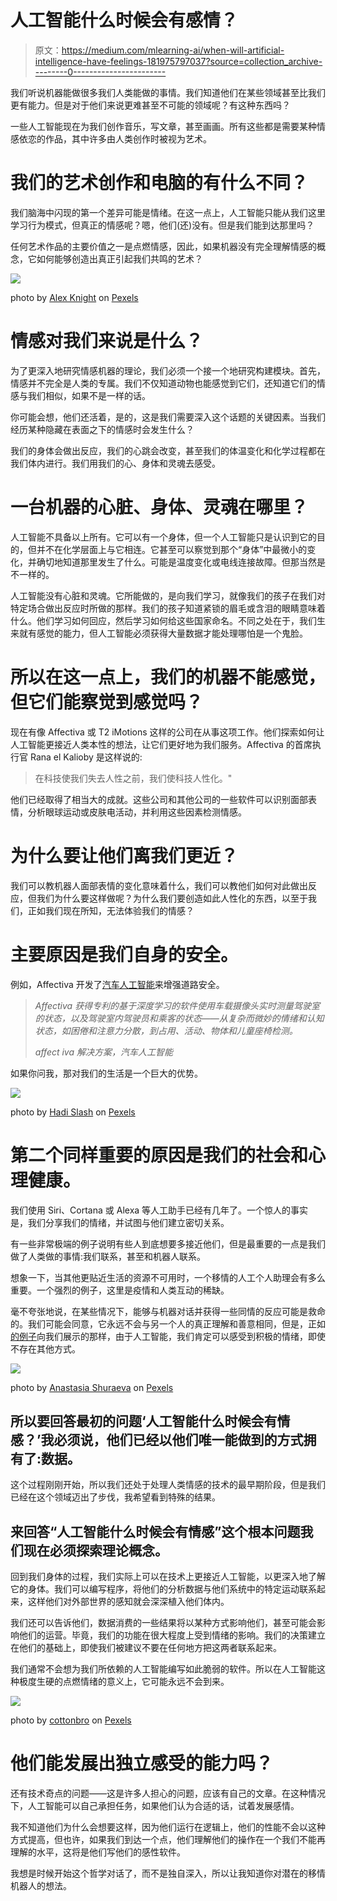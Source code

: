 # 人工智能什么时候会有感情？

> 原文：<https://medium.com/mlearning-ai/when-will-artificial-intelligence-have-feelings-181975797037?source=collection_archive---------0----------------------->

我们听说机器能做很多我们人类能做的事情。我们知道他们在某些领域甚至比我们更有能力。但是对于他们来说更难甚至不可能的领域呢？有这种东西吗？

一些人工智能现在为我们创作音乐，写文章，甚至画画。所有这些都是需要某种情感依恋的作品，其中许多由人类创作时被视为艺术。

# 我们的艺术创作和电脑的有什么不同？

我们脑海中闪现的第一个差异可能是情绪。在这一点上，人工智能只能从我们这里学习行为模式，但真正的情感呢？嗯，他们(还)没有。但是我们能到达那里吗？

任何艺术作品的主要价值之一是点燃情感，因此，如果机器没有完全理解情感的概念，它如何能够创造出真正引起我们共鸣的艺术？

![](img/d9349a8f530f1279fa3afd4f80a4767a.png)

photo by [Alex Knight](https://www.pexels.com/@agk42) on [Pexels](https://www.pexels.com/)

# 情感对我们来说是什么？

为了更深入地研究情感机器的理论，我们必须一个接一个地研究构建模块。首先，情感并不完全是人类的专属。我们不仅知道动物也能感觉到它们，还知道它们的情感与我们相似，如果不是一样的话。

你可能会想，他们还活着，是的，这是我们需要深入这个话题的关键因素。当我们经历某种隐藏在表面之下的情感时会发生什么？

我们的身体会做出反应，我们的心跳会改变，甚至我们的体温变化和化学过程都在我们体内进行。我们用我们的心、身体和灵魂去感受。

# 一台机器的心脏、身体、灵魂在哪里？

人工智能不具备以上所有。它可以有一个身体，但一个人工智能只是认识到它的目的，但并不在化学层面上与它相连。它甚至可以察觉到那个“身体”中最微小的变化，并确切地知道那里发生了什么。可能是温度变化或电线连接故障。但那当然是不一样的。

人工智能没有心脏和灵魂。它所能做的，是向我们学习，就像我们的孩子在我们对特定场合做出反应时所做的那样。我们的孩子知道紧锁的眉毛或含泪的眼睛意味着什么。他们学习如何回应，然后学习如何给这些国家命名。不同之处在于，我们生来就有感觉的能力，但人工智能必须获得大量数据才能处理哪怕是一个鬼脸。

# 所以在这一点上，我们的机器不能感觉，但它们能察觉到感觉吗？

现在有像 Affectiva 或 T2 iMotions 这样的公司在从事这项工作。他们探索如何让人工智能更接近人类本性的想法，让它们更好地为我们服务。Affectiva 的首席执行官 Rana el Kalioby 是这样说的:

> 在科技使我们失去人性之前，我们使科技人性化。"

他们已经取得了相当大的成就。这些公司和其他公司的一些软件可以识别面部表情，分析眼球运动或皮肤电活动，并利用这些因素检测情感。

# 为什么要让他们离我们更近？

我们可以教机器人面部表情的变化意味着什么，我们可以教他们如何对此做出反应，但我们为什么要这样做呢？为什么我们要创造如此人性化的东西，以至于我们，正如我们现在所知，无法体验我们的情感？

# 主要原因是我们自身的安全。

例如，Affectiva 开发了[汽车人工智能](https://go.affectiva.com/auto)来增强道路安全。

> *Affectiva 获得专利的基于深度学习的软件使用车载摄像头实时测量驾驶室的状态，以及驾驶室内驾驶员和乘客的状态——从复杂而微妙的情绪和认知状态，如困倦和注意力分散，到占用、活动、物体和儿童座椅检测。*
> 
> *affect iva 解决方案，汽车人工智能*

如果你问我，那对我们的生活是一个巨大的优势。

![](img/fab3deed857f43bd75246f3fc3cd5332.png)

photo by [Hadi Slash](https://www.pexels.com/@hadislash) on [Pexels](https://www.pexels.com/)

# 第二个同样重要的原因是我们的社会和心理健康。

我们使用 Siri、Cortana 或 Alexa 等人工助手已经有几年了。一个惊人的事实是，我们分享我们的情绪，并试图与他们建立密切关系。

有一些非常极端的例子说明有些人到底想要多接近他们，但是最重要的一点是我们做了人类做的事情:我们联系，甚至和机器人联系。

想象一下，当其他更贴近生活的资源不可用时，一个移情的人工个人助理会有多么重要。一个强烈的例子，这里是疫情和人类互动的稀缺。

毫不夸张地说，在某些情况下，能够与机器对话并获得一些同情的反应可能是救命的。我们可能会同意，它永远不会与另一个人的真正理解和善意相同，但是，正如[的例子](https://www.vice.com/en/article/5geqm5/people-are-forming-very-real-emotional-connections-with-siri)向我们展示的那样，由于人工智能，我们肯定可以感受到积极的情绪，即使不存在其他方式。

![](img/6b3db9fb27f896b02b16241c885b78d4.png)

photo by [Anastasia Shuraeva](https://www.pexels.com/@anastasia-shuraeva) on [Pexels](https://www.pexels.com/)

## 所以要回答最初的问题‘人工智能什么时候会有情感？’我必须说，他们已经以他们唯一能做到的方式拥有了:数据。

这个过程刚刚开始，所以我们还处于处理人类情感的技术的最早期阶段，但是我们已经在这个领域迈出了步伐，我希望看到特殊的结果。

## 来回答“人工智能什么时候会有情感”这个根本问题我们现在必须探索理论概念。

回到我们身体的过程，我们实际上可以在技术上更接近人工智能，以更深入地了解它的身体。我们可以编写程序，将他们的分析数据与他们系统中的特定运动联系起来，这样他们对外部世界的感知就会深深植入他们体内。

我们还可以告诉他们，数据消费的一些结果将以某种方式影响他们，甚至可能会影响他们的运营。毕竟，我们的功能在很大程度上受到情绪的影响。我们的决策建立在他们的基础上，即使我们被建议不要在任何地方把这两者联系起来。

我们通常不会想为我们所依赖的人工智能编写如此脆弱的软件。所以在人工智能这种极度生硬的点燃情绪的意义上，它可能永远不会到来。

![](img/3b25001cf0096ea6eb84cea903c79e8d.png)

photo by [cottonbro](https://www.pexels.com/@cottonbro) on [Pexels](https://www.pexels.com/)

# 他们能发展出独立感受的能力吗？

还有技术奇点的问题——这是许多人担心的问题，应该有自己的文章。在这种情况下，人工智能可以自己承担任务，如果他们认为合适的话，试着发展感情。

我不知道他们为什么会想要这样，因为他们运行在逻辑上，他们的性能不会以这种方式提高，但也许，如果我们到达一个点，他们理解他们的操作在一个我们不能再理解的水平，这将是他们写他们的感性软件。

我想是时候开始这个哲学对话了，而不是独自深入，所以让我知道你对潜在的移情机器人的想法。